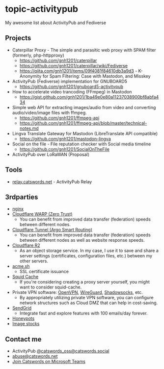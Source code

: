 # topic-activitypub
My awesome list about ActivityPub and Fediverse

## Projects
* Caterpillar Proxy - The simple and parasitic web proxy with SPAM filter (formerly, php-httpproxy)
  * https://github.com/gnh1201/caterpillar
  * https://github.com/gnh1201/caterpillar/wiki/Fediverse
  * https://qiita.com/gnh1201/items/09f4081f84610db3a9d3 - K-Anonymity for Spam Filtering: Case with Mastodon, and Misskey
* ActivityPub (Fediverse) implementation for GNUBOARD5
  * https://github.com/gnh1201/gnuboard5-activitypub
* How to accelerate video trancoding (FFmpeg) in Mastodon
  * https://gist.github.com/gnh1201/1ba49e0e80a11237038900bf8abfa434
* Simple web API for extracting images/audio from video and converting audio/video/image files with ffmpeg.
  * https://github.com/gnh1201/ffmpeg-api
  * https://github.com/gnh1201/ffmpeg-api/blob/master/technical-notes.md
* Lingva Translate Gateway for Mastodon (LibreTranslate API compatible)
  * https://github.com/gnh1201/mastodon-lingva
* Social on the file - File reputation checker with Social media timeline
  * https://github.com/gnh1201/SocialOnTheFile
* ActivityPub over LoRaWAN (Proposal)

## Tools
* [relay.catswords.net](https://relay.catswords.net/) - ActivityPub Relay

## 3rdparties
* [nginx](https://nginx.org/)
* [Cloudflare WARP (Zero Trust)](https://one.one.one.one/)
  * You can benefit from improved data transfer (federation) speeds between different nodes.
* [Cloudflare Tunnel (Argo Smart Routing)](https://www.cloudflare.com/products/tunnel/)
  * You can benefit from improved data transfer (federation) speeds between different nodes as well as website response speeds.
* [Cloudflare R2](https://www.cloudflare.com/ko-kr/developer-platform/r2/)
  * As an object storage service. In my case, I use it to save and share a server settings (certificates, configuration files, etc.) between my other servers.
* [acme.sh](https://github.com/acmesh-official/acme.sh)
  * SSL certificate issuance
* [Squid Cache](https://www.squid-cache.org/)
  * If you're considering creating a proxy server yourself, you might want to consider squid-cache.
* Private VPN software: [OpenVPN](https://openvpn.net/), [WireGuard](https://www.wireguard.com/), [Shadowsocks](https://shadowsocks.org/), etc.
  * By appropriately utilizing private VPN software, you can configure network structures such as Cloud DMZ that can help in cost-saving.
* [SendGrid](https://sendgrid.com/)
  * Integrate fast and explore features with 100 emails/day forever.
* [Honeypots](honeypots.md)
* [Image stocks](https://policy.catswords.social/stock_images.html)

## Contact me
* ActivityPub [@catswords_oss@catswords.social](https://catswords.social/@catswords_oss)
* abuse@catswords.net
* [Join Catswords on Microsoft Teams](https://teams.live.com/l/community/FEACHncAhq8ldnojAI)
